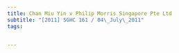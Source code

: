 ```yaml
---
title: Chan Miu Yin v Philip Morris Singapore Pte Ltd 
subtitle: "[2011] SGHC 161 / 04\_July\_2011"
tags:


---
```


